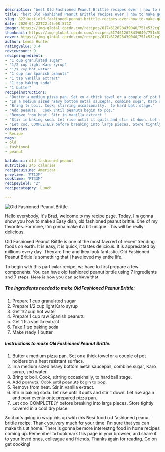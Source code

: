 ```yaml
---
description: "best Old Fashioned Peanut Brittle recipes ever | how to make good Old Fashioned Peanut Brittle"
title: "best Old Fashioned Peanut Brittle recipes ever | how to make good Old Fashioned Peanut Brittle"
slug: 822-best-old-fashioned-peanut-brittle-recipes-ever-how-to-make-good-old-fashioned-peanut-brittle
date: 2020-04-22T22:45:08.571Z
image: https://img-global.cpcdn.com/recipes/6174612628439040/751x532cq70/old-fashioned-peanut-brittle-recipe-main-photo.jpg
thumbnail: https://img-global.cpcdn.com/recipes/6174612628439040/751x532cq70/old-fashioned-peanut-brittle-recipe-main-photo.jpg
cover: https://img-global.cpcdn.com/recipes/6174612628439040/751x532cq70/old-fashioned-peanut-brittle-recipe-main-photo.jpg
author: Leona Hunter
ratingvalue: 3.4
reviewcount: 9
recipeingredient:
- "1 cup granulated sugar"
- "1/2 cup light Karo syrup"
- "1/2 cup hot water"
- "1 cup raw Spanish peanuts"
- "1 tsp vanilla extract"
- "1 tsp baking soda"
- "1 butter"
recipeinstructions:
- "Butter a medium pizza pan. Set on a thick towel or a couple of pot holders on a heat resistant surface."
- "In a medium sized heavy bottom metal saucepan, combine sugar, Karo syrup,  and water."
- "Bring to boil. Cook, stirring occasionally,  to hard ball stage."
- "Add peanuts.  Cook until peanuts begin to pop."
- "Remove from heat. Stir in vanilla extract."
- "Stir in baking soda. Let rise until it quits and stir it down. Let rise again and pour evenly onto prepared pizza pan."
- "Let cool COMPLETELY before breaking into large pieces. Store tightly covered in a cool dry place."
categories:
- Recipe
tags:
- old
- fashioned
- peanut

katakunci: old fashioned peanut 
nutrition: 245 calories
recipecuisine: American
preptime: "PT13M"
cooktime: "PT33M"
recipeyield: "2"
recipecategory: Lunch

---
```



![Old Fashioned Peanut Brittle](https://img-global.cpcdn.com/recipes/6174612628439040/751x532cq70/old-fashioned-peanut-brittle-recipe-main-photo.jpg)

Hello everybody, it's Brad, welcome to my recipe page. Today, I'm gonna show you how to make a Easy dish, old fashioned peanut brittle. One of my favorites. For mine, I'm gonna make it a bit unique. This will be really delicious.

Old Fashioned Peanut Brittle is one of the most favored of recent trending foods on earth. It is easy, it is quick, it tastes delicious. It is appreciated by millions every day. They are fine and they look fantastic. Old Fashioned Peanut Brittle is something that I have loved my entire life.




To begin with this particular recipe, we have to first prepare a few components. You can have old fashioned peanut brittle using 7 ingredients and 7 steps. Here is how you can achieve that.

<!--inarticleads1-->

##### The ingredients needed to make Old Fashioned Peanut Brittle:

1. Prepare 1 cup granulated sugar
1. Prepare 1/2 cup light Karo syrup
1. Get 1/2 cup hot water
1. Prepare 1 cup raw Spanish peanuts
1. Get 1 tsp vanilla extract
1. Take 1 tsp baking soda
1. Make ready 1 butter




<!--inarticleads2-->

##### Instructions to make Old Fashioned Peanut Brittle:

1. Butter a medium pizza pan. Set on a thick towel or a couple of pot holders on a heat resistant surface.
1. In a medium sized heavy bottom metal saucepan, combine sugar, Karo syrup,  and water.
1. Bring to boil. Cook, stirring occasionally,  to hard ball stage.
1. Add peanuts.  Cook until peanuts begin to pop.
1. Remove from heat. Stir in vanilla extract.
1. Stir in baking soda. Let rise until it quits and stir it down. Let rise again and pour evenly onto prepared pizza pan.
1. Let cool COMPLETELY before breaking into large pieces. Store tightly covered in a cool dry place.




So that's going to wrap this up with this Best food old fashioned peanut brittle recipe. Thank you very much for your time. I'm sure that you can make this at home. There is gonna be more interesting food in home recipes coming up. Remember to bookmark this page in your browser, and share it to your loved ones, colleague and friends. Thanks again for reading. Go on get cooking!
